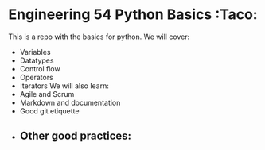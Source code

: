 # Engineering 54 Python Basics :Taco:
This is a repo with the basics for python.
We will cover:
- Variables
- Datatypes 
- Control flow
- Operators
- Iterators
We will also learn:
- Agile and Scrum
- Markdown and documentation
- Good git etiquette
- Other good practices:
     - 

